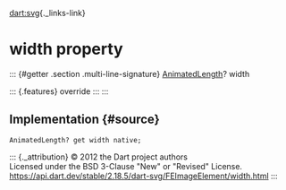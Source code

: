 [dart:svg](../../dart-svg/dart-svg-library){._links-link}

width property
==============

::: {#getter .section .multi-line-signature}
[AnimatedLength](../animatedlength-class)? width

::: {.features}
override
:::
:::

Implementation {#source}
--------------

``` {.language-dart data-language="dart"}
AnimatedLength? get width native;
```

::: {._attribution}
© 2012 the Dart project authors\
Licensed under the BSD 3-Clause \"New\" or \"Revised\" License.\
<https://api.dart.dev/stable/2.18.5/dart-svg/FEImageElement/width.html>
:::
